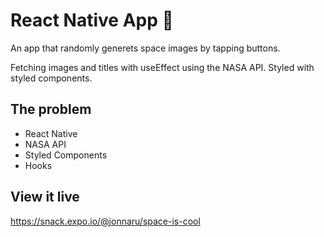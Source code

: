 # React Native App 📱

An app that randomly generets space images by tapping buttons.

Fetching images and titles with useEffect using the NASA API. Styled with styled components.

## The problem

- React Native
- NASA API
- Styled Components
- Hooks

## View it live

https://snack.expo.io/@jonnaru/space-is-cool
